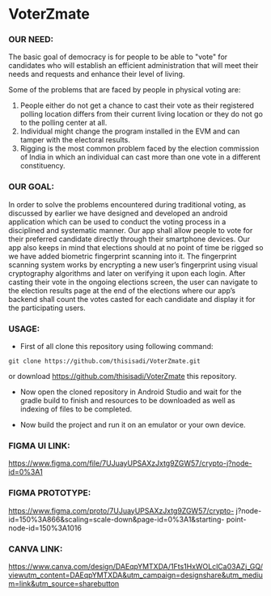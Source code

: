 # VoterZmate

### **OUR NEED:**

The basic goal of democracy is for people to be able to "vote" for candidates who will establish an efficient administration that will meet their needs and requests and enhance their level of living. 

Some of the problems that are faced by people in physical voting are:

1. People either do not get a chance to cast their vote as their registered polling location differs from their current living location or they do not go to the polling center at all.
1. Individual might change the program installed in the EVM and can tamper with the electoral results.
1. Rigging is the most common problem faced by the election commission of India in which an individual can cast more than one vote in a different constituency.

### **OUR GOAL:**

In order to solve the problems encountered during traditional voting, as discussed by earlier we have designed and developed an android application which can be used to conduct the voting process in a disciplined and systematic manner. Our app shall allow people to vote for their preferred candidate directly through their smartphone devices. Our app also keeps in mind that elections should at no point of time be rigged so we have added biometric fingerprint scanning into it. The fingerprint scanning system works by encrypting a new user’s fingerprint using visual cryptography algorithms and later on verifying it upon each login. After casting their vote in the ongoing elections screen, the user can navigate to the election results page at the end of the elections where our app’s backend shall count the votes casted for each candidate and display it for the participating users.

### **USAGE:**

- First of all clone this repository using following command:

```git clone https://github.com/thisisadi/VoterZmate.git```

or download https://github.com/thisisadi/VoterZmate this repository.


- Now open the cloned repository in Android Studio and wait for the gradle build to finish and resources to be downloaded as well as indexing of files to be completed. 


- Now build the project and run it on an emulator or your own device.


### **FIGMA UI LINK:**
https://www.figma.com/file/7UJuayUPSAXzJxtg9ZGW57/crypto-j?node-id=0%3A1

### **FIGMA PROTOTYPE:**
https://www.figma.com/proto/7UJuayUPSAXzJxtg9ZGW57/crypto- j?node-id=150%3A866&scaling=scale-down&page-id=0%3A1&starting- point-node-id=150%3A1016

### **CANVA LINK:**
https://www.canva.com/design/DAEqpYMTXDA/1Fts1HxWOLclCa03AZj_GQ/viewutm_content=DAEqpYMTXDA&utm_campaign=designshare&utm_medium=link&utm_source=sharebutton
